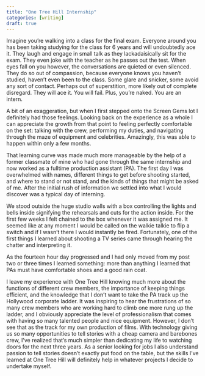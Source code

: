 ```yaml
---
title: "One Tree Hill Internship"
categories: [writing]
draft: true
---
```


Imagine you’re walking into a class for the final exam. Everyone around you has been taking studying for the class for 6 years and will undoubtedly ace it. They laugh and engage in small talk as they lackadaisically sit for the exam. They even joke with the teacher as he passes out the test. When eyes fall on you however, the conversations are quieted or even silenced. They do so out of compassion, because everyone knows you haven’t studied, haven’t even been to the class. Some glare and snicker, some avoid any sort of contact. Perhaps out of superstition, more likely out of complete disregard. They will ace it. You will fail. Plus, you’re naked. You are an intern.

A bit of an exaggeration, but when I first stepped onto the Screen Gems lot I definitely had those feelings. Looking back on the experience as a whole I can appreciate the growth from that point to feeling perfectly comfortable on the set: talking with the crew, performing my duties, and navigating through the maze of equipment and celebrities. Amazingly, this was able to happen within only a few months.

That learning curve was made much more manageable by the help of a former classmate of mine who had gone through the same internship and now worked as a fulltime production assistant (PA). The first day I was overwhelmed with names, different things to get before shooting started, and where to stand or not stand, and the kinds of things that might be asked of me. After the initial rush of information we settled into what I would discover was a typical day of interning.

We stood outside the huge studio walls with a box controlling the lights and bells inside signifying the rehearsals and cuts for the action inside. For the first few weeks I felt chained to the box whenever it was assigned me. It seemed like at any moment I would be called on the walkie talkie to flip a switch and if I wasn’t there I would instantly be fired. Fortunately, one of the first things I learned about shooting a TV series came through hearing the chatter and interpreting it.

As the fourteen hour day progressed and I had only moved from my post two or three times I learned something: more than anything I learned that PAs must have comfortable shoes and a good rain coat.

I leave my experience with One Tree Hill knowing much more about the functions of different crew members, the importance of keeping things efficient, and the knowledge that I don’t want to take the PA track up the Hollywood corporate ladder. It was inspiring to hear the frustrations of so many crew members who are working hard to climb one more rung up the ladder, and I obviously appreciate the level of professionalism that comes with having so many talented people and nice equipment. However, I don’t see that as the track for my own production of films. With technology giving us so many opportunities to tell stories with a cheap camera and barebones crew, I’ve realized that’s much simpler than dedicating my life to watching doors for the next three years. As a senior looking for jobs I also understand passion to tell stories doesn’t exactly put food on the table, but the skills I’ve learned at One Tree Hill will definitely help in whatever projects I decide to undertake myself.
